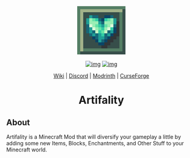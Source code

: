 <div align="center">
<img alt="Icon" src="src/main/resources/assets/artifality/icon.png" width="128">
  
[![img](http://cf.way2muchnoise.eu/full_artifality_downloads.svg)](https://curseforge.com/minecraft/mc-mods/artifality)
[![img](http://cf.way2muchnoise.eu/versions/artifality_latest.svg)](https://curseforge.com/minecraft/mc-mods/artifality)

[Wiki](https://pinkgoosik.github.io/artifality) | [Discord](https://discord.gg/DcemWeskeZ) | [Modrinth](https://modrinth.com/mod/artifality) | [CurseForge](https://curseforge.com/minecraft/mc-mods/artifality)
# Artifality
</div>

## About
Artifality is a Minecraft Mod that will diversify your gameplay a little by adding some new Items, Blocks, Enchantments, and Other Stuff to your Minecraft world.
